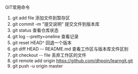 GIT常用命令
1. git add file 添加文件到暂存区
2. git commit -m "提交说明"  提交文件到版本库
3. git status 查看仓库状态
4. git log --pretty=oneline 查看记录
5. git reset HEAD^   回退一个版本
6. git diff HEAD -- README.md  查看工作区与版本库文件区别
7. git checkout -- file 丢弃工作区的文件
8. git remote  add origin https://github.com/dhpoin/learngit.git
9. git push -u origin master
